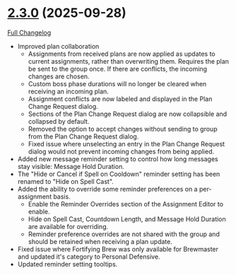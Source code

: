 # [2.3.0](https://github.com/markoleptic/EncounterPlanner/tree/2.3.0) (2025-09-28)

[Full Changelog](https://github.com/markoleptic/EncounterPlanner/compare/2.2.1...2.3.0)

-   Improved plan collaboration
    -   Assignments from received plans are now applied as updates to current assignments, rather than overwriting them. Requires the plan be sent to the group once. If there are conflicts, the incoming changes are chosen.
    -   Custom boss phase durations will no longer be cleared when receiving an incoming plan.
    -   Assignment conflicts are now labeled and displayed in the Plan Change Request dialog.
    -   Sections of the Plan Change Request dialog are now collapsible and collapsed by default.
    -   Removed the option to accept changes without sending to group from the Plan Change Request dialog.
    -   Fixed issue where unselecting an entry in the Plan Change Request dialog would not prevent incoming changes from being applied.
-   Added new message reminder setting to control how long messages stay visible: Message Hold Duration.
-   The "Hide or Cancel if Spell on Cooldown" reminder setting has been renamed to "Hide on Spell Cast".
-   Added the ability to override some reminder preferences on a per-assignment basis.
    -   Enable the Reminder Overrides section of the Assignment Editor to enable.
    -   Hide on Spell Cast, Countdown Length, and Message Hold Duration are available for overriding.
    -   Reminder preference overrides are not shared with the group and should be retained when receiving a plan update.
-   Fixed issue where Fortifying Brew was only available for Brewmaster and updated it's category to Personal Defensive.
-   Updated reminder setting tooltips.
